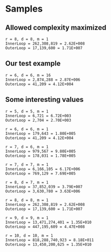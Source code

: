 # Samples

## Allowed complexity maximized

```console
r = 8, d = 8, m = 1
InnerLoop = 262,308,819 = 2.62E+008
OuterLoop = 17,139,600 = 1.71E+007
```

## Our test example

```console
r = 6, d = 6, m = 16
InnerLoop = 2,874,288 = 2.87E+006
OuterLoop = 41,209 = 4.12E+004
```

## Some interesting values

```console
r = 5, d = 5, m = 1
InnerLoop = 6,721 = 6.72E+003
OuterLoop = 2,704 = 2.70E+003
```

```console
r = 6, d = 6, m = 1
InnerLoop = 179,643 = 1.80E+005
OuterLoop = 41,209 = 4.12E+004
```

```console
r = 7, d = 6, m = 1
InnerLoop = 979,567 = 9.80E+005
OuterLoop = 178,031 = 1.78E+005
```

```console
r = 7, d = 7, m = 1
InnerLoop = 6,166,105 = 6.17E+006
OuterLoop = 769,129 = 7.69E+005
```

```console
r = 8, d = 7, m = 1
InnerLoop = 37,852,039 = 3.79E+007
OuterLoop = 3,630,780 = 3.63E+006
```

```console
r = 8, d = 8, m = 1
InnerLoop = 262,308,819 = 2.62E+008
OuterLoop = 17,139,600 = 1.71E+007
```

```console
r = 9, d = 9, m = 1
InnerLoop = 13,471,274,401 = 1.35E+010
OuterLoop = 447,195,609 = 4.47E+008
```

```console
r = 10, d = 10, m = 1
InnerLoop = 818,288,740,923 = 8.18E+011
OuterLoop = 13,450,200,625 = 1.35E+010
```

